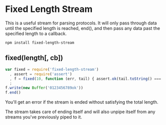 # Fixed Length Stream

This is a useful stream for parsing protocols. It will only pass through data until the specified length is reached, end(), and then pass any data past the specified length to a callback.

`npm install fixed-length-stream`

## fixed(length[, cb])

```javascript
var fixed = require('fixed-length-stream')
  , assert = require('assert')
  , f = fixed(10, function (err, tail) { assert.ok(tail.toString() === 'ok') })
  ;
f.write(new Buffer('0123456789ok'))
f.end()
```

You'll get an error if the stream is ended without satisfying the total length.

The stream takes care of ending itself and will also unpipe itself from any streams you've previously piped to it.
